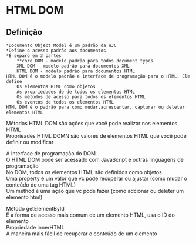 # HTML DOM  
## Definição  
	*Documento Object Model é um padrão da W3C  
	*Define o acesso padrão aos documentos  
	*É separo em 3 partes  
		**core DOM - modelo padrão para todos document types  
		XML DOM - modelo padrão para documentos XML  
		HTML DOM - modelo padrão para documentos HTML  
	HTML DOM é o modelo padrão e interface de programação para o HTML. Ele define  
		Os elementos HTML como objetos  
		As propriedades de de todos os elementos HTML  
		Os métodos de acesso para todos os elementos HTML  
		Os eventos de todos os elementos HTML  
	HTML DOM é o padrão para como mudar,acrescentar, capturar ou deletar elementos HTML  
  
Métodos HTML DOM são ações que você pode realizar nos elementos HTML  
Proprieades HTML DOMN são valores de elementos HTML que você pode definir ou modificar   
  
A Interface de programação do DOM  
	O HTML DOM pode ser acessado com JavaScript e outras linguagens de programação  
	No DOM, todos os elementos HTML são definidos como objetos  
	Uma property é um valor que vc pode recuperar ou ajustar (como mudar o conteúdo de uma tag HTML)  
	Um method é uma ação que vc pode fazer (como adcionar ou deleter um elemento html)  

Método getElementById   
	É a forma de acesso mais comum de um elemento HTML, usa o ID do elemento  
Propriedade innerHTML  
	A maneira mais fácil de recuperar o conteúdo de um elemento   
	
